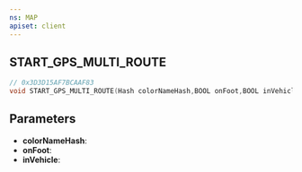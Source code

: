 ```yaml
---
ns: MAP
apiset: client
---
```

## START_GPS_MULTI_ROUTE

```c
// 0x3D3D15AF7BCAAF83
void START_GPS_MULTI_ROUTE(Hash colorNameHash,BOOL onFoot,BOOL inVehicle);
```


## Parameters
* **colorNameHash**:
* **onFoot**:
* **inVehicle**:



